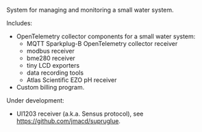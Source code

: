 System for managing and monitoring a small water system.

Includes:
- OpenTelemetry collector components for a small water system:
  - MQTT Sparkplug-B OpenTelemetry collector receiver
  - modbus receiver
  - bme280 receiver
  - tiny LCD exporters
  - data recording tools
  - Atlas Scientific EZO pH receiver
- Custom billing program.

Under development:
- UI1203 receiver (a.k.a. Sensus protocol), see https://github.com/jmacd/supruglue.
